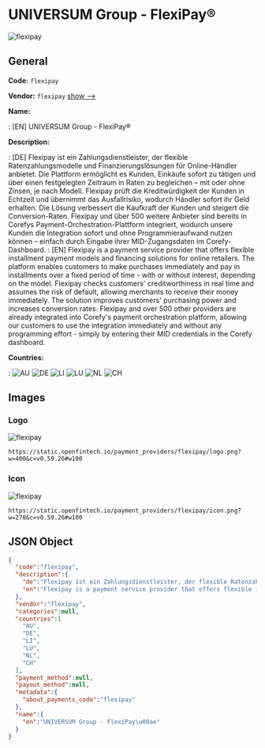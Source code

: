 
# UNIVERSUM Group - FlexiPay® 
![flexipay](https://static.openfintech.io/payment_providers/flexipay/logo.png?w=400&c=v0.59.26#w100)  

## General 
 
**Code:** `flexipay` 
 
**Vendor:** `flexipay` [show -->](/vendors/flexipay/) 
 
**Name:** 
 
:	[EN] UNIVERSUM Group - FlexiPay® 
 
**Description:** 
 
: [DE] Flexipay ist ein Zahlungsdienstleister, der flexible Ratenzahlungsmodelle und Finanzierungslösungen für Online-Händler anbietet. Die Plattform ermöglicht es Kunden, Einkäufe sofort zu tätigen und über einen festgelegten Zeitraum in Raten zu begleichen – mit oder ohne Zinsen, je nach Modell. Flexipay prüft die Kreditwürdigkeit der Kunden in Echtzeit und übernimmt das Ausfallrisiko, wodurch Händler sofort ihr Geld erhalten. Die Lösung verbessert die Kaufkraft der Kunden und steigert die Conversion-Raten. Flexipay und über 500 weitere Anbieter sind bereits in Corefys Payment-Orchestration-Plattform integriert, wodurch unsere Kunden die Integration sofort und ohne Programmieraufwand nutzen können – einfach durch Eingabe ihrer MID-Zugangsdaten im Corefy-Dashboard. 
: [EN] Flexipay is a payment service provider that offers flexible installment payment models and financing solutions for online retailers. The platform enables customers to make purchases immediately and pay in installments over a fixed period of time - with or without interest, depending on the model. Flexipay checks customers' creditworthiness in real time and assumes the risk of default, allowing merchants to receive their money immediately. The solution improves customers' purchasing power and increases conversion rates. Flexipay and over 500 other providers are already integrated into Corefy's payment orchestration platform, allowing our customers to use the integration immediately and without any programming effort - simply by entering their MID credentials in the Corefy dashboard. 
 
 
**Countries:** 
 
:	![AU](https://cdnjs.cloudflare.com/ajax/libs/flag-icon-css/3.3.0/flags/4x3/au.svg#w24) 	![DE](https://cdnjs.cloudflare.com/ajax/libs/flag-icon-css/3.3.0/flags/4x3/de.svg#w24) 	![LI](https://cdnjs.cloudflare.com/ajax/libs/flag-icon-css/3.3.0/flags/4x3/li.svg#w24) 	![LU](https://cdnjs.cloudflare.com/ajax/libs/flag-icon-css/3.3.0/flags/4x3/lu.svg#w24) 	![NL](https://cdnjs.cloudflare.com/ajax/libs/flag-icon-css/3.3.0/flags/4x3/nl.svg#w24) 	![CH](https://cdnjs.cloudflare.com/ajax/libs/flag-icon-css/3.3.0/flags/4x3/ch.svg#w24)  

## Images 

### Logo 
 
![flexipay](https://static.openfintech.io/payment_providers/flexipay/logo.png?w=400&c=v0.59.26#w100)  

```
https://static.openfintech.io/payment_providers/flexipay/logo.png?w=400&c=v0.59.26#w100
```  

### Icon 
 
![flexipay](https://static.openfintech.io/payment_providers/flexipay/icon.png?w=278&c=v0.59.26#w100)  

```
https://static.openfintech.io/payment_providers/flexipay/icon.png?w=278&c=v0.59.26#w100
```  

## JSON Object 

```json
{
  "code":"flexipay",
  "description":{
    "de":"Flexipay ist ein Zahlungsdienstleister, der flexible Ratenzahlungsmodelle und Finanzierungsl\u00f6sungen f\u00fcr Online-H\u00e4ndler anbietet. Die Plattform erm\u00f6glicht es Kunden, Eink\u00e4ufe sofort zu t\u00e4tigen und \u00fcber einen festgelegten Zeitraum in Raten zu begleichen \u2013 mit oder ohne Zinsen, je nach Modell. Flexipay pr\u00fcft die Kreditw\u00fcrdigkeit der Kunden in Echtzeit und \u00fcbernimmt das Ausfallrisiko, wodurch H\u00e4ndler sofort ihr Geld erhalten. Die L\u00f6sung verbessert die Kaufkraft der Kunden und steigert die Conversion-Raten. Flexipay und \u00fcber 500 weitere Anbieter sind bereits in Corefys Payment-Orchestration-Plattform integriert, wodurch unsere Kunden die Integration sofort und ohne Programmieraufwand nutzen k\u00f6nnen \u2013 einfach durch Eingabe ihrer MID-Zugangsdaten im Corefy-Dashboard.",
    "en":"Flexipay is a payment service provider that offers flexible installment payment models and financing solutions for online retailers. The platform enables customers to make purchases immediately and pay in installments over a fixed period of time - with or without interest, depending on the model. Flexipay checks customers' creditworthiness in real time and assumes the risk of default, allowing merchants to receive their money immediately. The solution improves customers' purchasing power and increases conversion rates. Flexipay and over 500 other providers are already integrated into Corefy's payment orchestration platform, allowing our customers to use the integration immediately and without any programming effort - simply by entering their MID credentials in the Corefy dashboard."
  },
  "vendor":"flexipay",
  "categories":null,
  "countries":[
    "AU",
    "DE",
    "LI",
    "LU",
    "NL",
    "CH"
  ],
  "payment_method":null,
  "payout_method":null,
  "metadata":{
    "about_payments_code":"flexipay"
  },
  "name":{
    "en":"UNIVERSUM Group - FlexiPay\u00ae"
  }
}
```  
